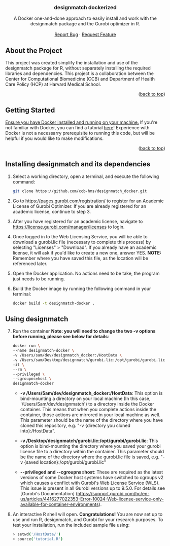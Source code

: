 <div id="top"></div>


<!-- PROJECT LOGO -->
<br />
<div align="center">

  <h3 align="center">designmatch dockerized</h3>

  <p align="center">
    A Docker one-and-done approach to easily install and work with the designmatch package and the Gurobi optimizer in R.
    <br />
    <br />
    <a href="https://github.com/ccb-hms/designmatch_docker/issues">Report Bug</a>
    ·
    <a href="https://github.com/ccb-hms/designmatch_docker/issues">Request Feature</a>
  </p>
</div>


<!-- ABOUT THE PROJECT -->
## About the Project

This project was created simplify the installation and use of the designmatch package for R, without separately installing the required libraries and dependencies. This project is a collaboration between the Center for Computational Biomedicine (CCB) and Department of Health Care Policy (HCP) at Harvard Medical School.

<p align="right">(<a href="#top">back to top</a>)</p>

<!-- GETTING STARTED -->
## Getting Started

[Ensure you have Docker installed and running on your machine.](https://docs.docker.com/get-docker/)
If you're not familiar with Docker, you can find a tutorial [here](https://docs.docker.com/get-started/)! Experience
with Docker is not a necessarry prerequisite to running this code, but will be helpful if you would like to make modifications. 

<p align="right">(<a href="#top">back to top</a>)</p>

<!-- Installation -->
## Installing designmatch and its dependencies

1. Select a working directory, open a terminal, and execute the following command:
   ```sh
   git clone https://github.com/ccb-hms/designmatch_docker.git
   ```

2. Go to https://pages.gurobi.com/registration/ to register for an Academic License of Gurobi Optimizer. If you are already registered for an academic license, continue to step 3.

3. After you have registered for an academic license, navigate to https://license.gurobi.com/manager/licenses to login. 

4. Once logged in to the Web Licensing Service, you will be able to download a gurobi.lic file (necessary to complete this process) by selecting "Licenses" > "Download". If you already have an academic license, it will ask if you'd like to create a new one, answer YES. **NOTE:** Remember where you have saved this file, as the location will be referenced later.

5. Open the Docker application. No actions need to be take, the program just needs to be running.

6. Build the Docker image by running the following command in your terminal:
   ```sh
   docker build -t designmatch-docker .
   ```
   
<!-- Using designmatch -->
## Using designmatch

7. Run the container 
   **Note: you will need to change the two -v options before running, please see below for details**:
   ```sh
   docker run \
   --name designmatch-docker \
   -v /Users/sam/dev/designmatch_docker:/HostData \
   -v /Users/sam/Desktop/designmatch/gurobi.lic:/opt/gurobi/gurobi.lic \
   -it \
   --rm \
   --privileged \
   --cgroupns=host \
   designmatch-docker
   ```
    * **-v /Users/Sam/dev/designmatch_docker:/HostData**: This option is bind-mounting a directory on your local machine (In this case, '/Users/Sam/dev/designmatch') to a directory inside the Docker container. This means that when you complete actions inside the container, those actions are mirrored in your local machine as well. This parameter should be the name of the directory where you have cloned this repository, e.g. "-v {directory you cloned into}:/HostData".

    * **-v /Desktop/designmatch/gurobi.lic:/opt/gurobi/gurobi.lic**: This option is bind-mounting the directory where you saved your gurobi license file to a directory within the container. This parameter should be the name of the directory where the gurobi.lic file is saved, e.g. "-v {saved location}:/opt/gurobi/gurobi.lic"
    * **--privileged and --cgroupns=host**: These are required as the latest versions of some Docker host systems have switched to cgroups v2 which causes a conflict with Gurobi's Web License Service (WLS). This issue is present in all Gurobi versions up to 9.5.0. For details see [Gurobi's Documentation] (https://support.gurobi.com/hc/en-us/articles/4416277022353-Error-10024-Web-license-service-only-available-for-container-environments).

8. An interactive R shell will open. **Congratulations!** You are now set up to use and run R, designmatch, and Gurobi for your research purposes. To test your installation, run the included sample file using:
   ```sh
   > setwd('/HostData/')
   > source('tutorial.R')
   ```
